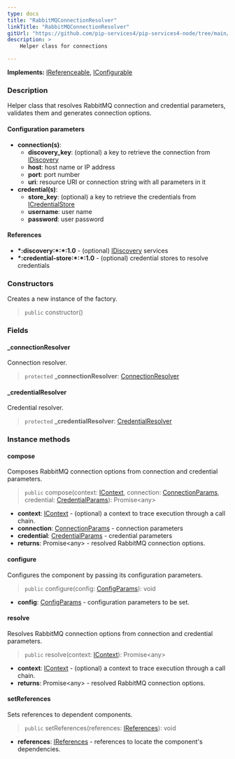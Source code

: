 ```yaml
---
type: docs
title: "RabbitMQConnectionResolver"
linkTitle: "RabbitMQConnectionResolver"
gitUrl: "https://github.com/pip-services4/pip-services4-node/tree/main/pip-services4-rabbitmq-node"
description: >
    Helper class for connections

---
```


**Implements:** [IReferenceable](../../../components/refer/ireferenceable), [IConfigurable](../../../components/config/iconfigurable)

### Description

Helper class that resolves RabbitMQ connection and credential parameters,
validates them and generates connection options.

#### Configuration parameters

- **connection(s)**:
    - **discovery_key**: (optional) a key to retrieve the connection from [IDiscovery](../../../config/connect/idiscovery)
    - **host**: host name or IP address
    - **port**: port number
    - **uri**: resource URI or connection string with all parameters in it
- **credential(s)**:
    - **store_key**: (optional) a key to retrieve the credentials from [ICredentialStore](../../../config/auth/icredential_store)
    - **username**: user name
    - **password**: user password

#### References

- **\*:discovery:\*:\*:1.0** - (optional) [IDiscovery](../../../config/connect/idiscovery) services
- **\*:credential-store:\*:\*:1.0** - (optional) credential stores to resolve credentials

### Constructors

Creates a new instance of the factory.

> `public` constructor()

### Fields

<span class="hide-title-link">

#### _connectionResolver
Connection resolver.
> `protected` **_connectionResolver**: [ConnectionResolver](../../../config/connect/connection_resolver)

#### _credentialResolver
Credential resolver.
> `protected` **_credentialResolver**: [CredentialResolver](../../../config/auth/credential_resolver)

</span>

### Instance methods

#### compose
Composes RabbitMQ connection options from connection and credential parameters.

> `public` compose(context: [IContext](../../../components/context/icontext), connection: [ConnectionParams](../../../config/connect/connection_params), credential: [CredentialParams](../../../config/auth/credential_params)): Promise\<any\>

- **context**: [IContext](../../../components/context/icontext) - (optional) a context to trace execution through a call chain.
- **connection**: [ConnectionParams](../../../config/connect/connection_params) - connection parameters
- **credential**: [CredentialParams](../../../config/auth/credential_params) - credential parameters
- **returns**: Promise\<any\> - resolved RabbitMQ connection options.


#### configure
Configures the component by passing its configuration parameters.

> `public` configure(config: [ConfigParams](../../../components/config/config_params)): void

- **config**: [ConfigParams](../../../components/config/config_params) - configuration parameters to be set.


#### resolve
Resolves RabbitMQ connection options from connection and credential parameters.

> `public` resolve(context: [IContext](../../../components/context/icontext)): Promise\<any\>

- **context**: [IContext](../../../components/context/icontext) - (optional) a context to trace execution through a call chain.
- **returns**: Promise\<any\> - resolved RabbitMQ connection options.


#### setReferences
Sets references to dependent components.

> `public` setReferences(references: [IReferences](../../../commons/refer/ireferences)): void

- **references**: [IReferences](../../../commons/refer/ireferences) - references to locate the component's dependencies.
